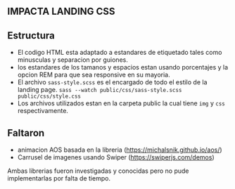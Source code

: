 ## IMPACTA LANDING CSS

## Estructura

 * El codigo HTML esta adaptado a estandares de etiquetado tales como minusculas y separacion por guiones.
 * los estandares de los tamanos y espacios estan usando porcentajes y la opcion REM para que sea responsive 
    en su mayoria.
 * El archivo `sass-style.scss` es el encargado de todo el estilo de la landing page.
    `sass --watch public/css/sass-style.scss public/css/style.css`
 * Los archivos utilizados estan en la carpeta public la cual tiene `img` y `css` respectivamente.

## Faltaron

 * animacion AOS basada en la libreria (https://michalsnik.github.io/aos/)
 * Carrusel de imagenes usando Swiper (https://swiperjs.com/demos)

 Ambas librerias fueron investigadas y conocidas pero no pude implementarlas por falta de tiempo.



